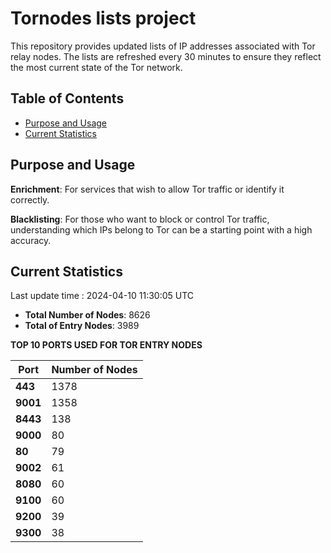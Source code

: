# Tornodes lists project

This repository provides updated lists of IP addresses associated with Tor relay nodes. The lists are refreshed every 30 minutes to ensure they reflect the most current state of the Tor network.

## Table of Contents

- [Purpose and Usage](#purpose-and-usage)
- [Current Statistics](#current-statistics)


## Purpose and Usage

**Enrichment**: For services that wish to allow Tor traffic or identify it correctly.

**Blacklisting**: For those who want to block or control Tor traffic, understanding which IPs belong to Tor can be a starting point with a high accuracy.

## Current Statistics

Last update time : 2024-04-10 11:30:05 UTC

- **Total Number of Nodes**: 8626
- **Total of Entry Nodes**: 3989

**TOP 10 PORTS USED FOR TOR ENTRY NODES**

| **Port** | **Number of Nodes** |
|------|-----------------|
| **443**   | 1378  |
| **9001**   | 1358  |
| **8443**   | 138  |
| **9000**   | 80  |
| **80**   | 79  |
| **9002**   | 61  |
| **8080**   | 60  |
| **9100**   | 60  |
| **9200**   | 39  |
| **9300**   | 38  |

